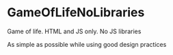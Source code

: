 # GameOfLifeNoLibraries
Game of life. HTML and JS only. No JS libraries

As simple as possible while using good design practices
